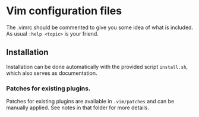# Vim configuration files

The .vimrc should be commented to give you some idea of what is included.
As usual `:help <topic>` is your friend.

## Installation

Installation can be done automatically with the provided script `install.sh`,
which also serves as documentation.

### Patches for existing plugins.

Patches for existing plugins are available in `.vim/patches` and can be manually
applied. See notes in that folder for more details.
